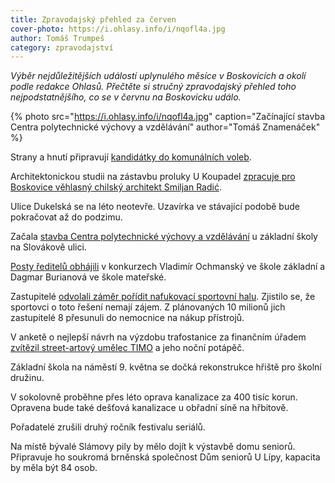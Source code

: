 ```yaml
---
title: Zpravodajský přehled za červen
cover-photo: https://i.ohlasy.info/i/nqofl4a.jpg
author: Tomáš Trumpeš
category: zpravodajství
---
```


*Výběr nejdůležitějších událostí uplynulého měsíce v Boskovicích a okolí podle redakce Ohlasů. Přečtěte si stručný zpravodajský přehled toho nejpodstatnějšího, co se v červnu na Boskovicku událo.*

{% photo src="https://i.ohlasy.info/i/nqofl4a.jpg" caption="Začínající stavba Centra polytechnické výchovy a vzdělávání" author="Tomáš Znamenáček" %}

Strany a hnutí připravují [kandidátky do komunálních voleb](http://www.ohlasy.info/clanky/2018/06/kandidatky.html).

Architektonickou studii na zástavbu proluky U Koupadel [zpracuje pro Boskovice věhlasný chilský architekt Smiljan Radić](http://www.ohlasy.info/clanky/2018/06/z-radnice.html).

Ulice Dukelská se na léto neotevře. Uzavírka ve stávající podobě bude pokračovat až do podzimu.

Začala [stavba Centra polytechnické výchovy a vzdělávání](http://boskovice.cz/stavba-cpv-muze-zacit/d-33674) u základní školy na Slovákově ulici.

[Posty ředitelů obhájili](http://www.ohlasy.info/clanky/2018/05/reditele-skol.html) v konkurzech Vladimír Ochmanský ve škole základní a Dagmar Burianová ve škole mateřské.

Zastupitelé [odvolali záměr pořídit nafukovací sportovní halu](http://www.ohlasy.info/clanky/2018/06/zastupitelstvo.html). Zjistilo se, že sportovci o toto řešení nemají zájem. Z plánovaných 10 milionů jich zastupitelé 8 přesunuli do nemocnice na nákup přístrojů.

V anketě o nejlepší návrh na výzdobu trafostanice za finančním úřadem [zvítězil street-artový umělec TIMO](https://www.facebook.com/mestoboskovice/posts/1726610644088225) a jeho noční potápěč.

Základní škola na náměstí 9. května se dočká rekonstrukce hřiště pro školní družinu.

V sokolovně proběhne přes léto oprava kanalizace za 400 tisíc korun. Opravena bude také dešťová kanalizace u obřadní síně na hřbitově.

Pořadatelé zrušili druhý ročník festivalu seriálů.

Na místě bývalé Slámovy pily by mělo dojít k výstavbě domu seniorů. Připravuje ho soukromá brněnská společnost Dům seniorů U Lípy, kapacita by měla být 84 osob.
